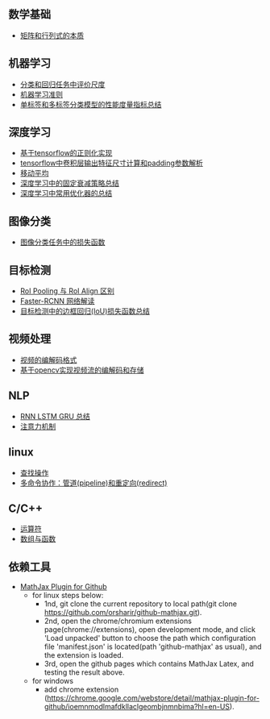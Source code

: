 ## 数学基础

* [矩阵和行列式的本质](https://github.com/alexchungio/alexchungio.github.io/blob/master/Image_process/%E7%9F%A9%E9%98%B5%E5%92%8C%E8%A1%8C%E5%88%97%E5%BC%8F%E7%9A%84%E6%9C%AC%E8%B4%A8.md)

## 机器学习

* [分类和回归任务中评价尺度](https://github.com/alexchungio/alexchungio.github.io/blob/master/ML/%E5%88%86%E7%B1%BB%E5%92%8C%E5%9B%9E%E5%BD%92%E4%BB%BB%E5%8A%A1%E4%B8%AD%E8%AF%84%E4%BB%B7%E5%B0%BA%E5%BA%A6%EF%BC%88Metric%EF%BC%89.md)
* [机器学习准则](https://github.com/alexchungio/alexchungio.github.io/blob/master/ML/%E6%9C%BA%E5%99%A8%E5%AD%A6%E4%B9%A0%E5%87%86%E5%88%99%EF%BC%88%E6%9C%9F%E6%9C%9B%E9%A3%8E%E9%99%A9%E3%80%81%E7%BB%8F%E9%AA%8C%E9%A3%8E%E9%99%A9%E3%80%81%E7%BB%93%E6%9E%84%E9%A3%8E%E9%99%A9%EF%BC%89.md)
* [单标签和多标签分类模型的性能度量指标总结](https://github.com/alexchungio/alexchungio.github.io/blob/master/ML/%E5%8D%95%E6%A0%87%E7%AD%BE%E5%92%8C%E5%A4%9A%E6%A0%87%E7%AD%BE%E5%88%86%E7%B1%BB%E6%A8%A1%E5%9E%8B%E7%9A%84%E6%80%A7%E8%83%BD%E5%BA%A6%E9%87%8F%E6%8C%87%E6%A0%87%E6%80%BB%E7%BB%93.md)

## 深度学习

* [基于tensorflow的正则化实现](https://github.com/alexchung16/alexchung16.github.io/blob/master/Deep_Learning_Base/%E5%9F%BA%E4%BA%8Etensorflow%E7%9A%84%E6%AD%A3%E5%88%99%E5%8C%96%E5%AE%9E%E7%8E%B0.md)
* [tensorflow中卷积层输出特征尺寸计算和padding参数解析](https://github.com/alexchung16/alexchung16.github.io/blob/master/Deep_Learning_Base/tensorflow%E4%B8%AD%E5%8D%B7%E7%A7%AF%E5%B1%82%E8%BE%93%E5%87%BA%E7%89%B9%E5%BE%81%E5%B0%BA%E5%AF%B8%E5%A4%A7%E5%B0%8F%E7%9A%84%E8%AE%A1%E7%AE%97%E5%92%8Cpadding%E5%8F%82%E6%95%B0%E8%A7%A3%E6%9E%90.md)
* [移动平均](https://github.com/alexchungio/alexchungio.github.io/blob/master/Deep_Learning_Base/%E7%A7%BB%E5%8A%A8%E5%B9%B3%E5%9D%87.md)
* [深度学习中的固定衰减策略总结](https://github.com/alexchungio/alexchungio.github.io/blob/master/Deep_Learning_Base/%E6%B7%B1%E5%BA%A6%E5%AD%A6%E4%B9%A0%E4%B8%AD%E7%9A%84%E5%9B%BA%E5%AE%9A%E5%AD%A6%E4%B9%A0%E7%8E%87%E8%A1%B0%E5%87%8F%E7%AD%96%E7%95%A5%E6%80%BB%E7%BB%93.md)
* [深度学习中常用优化器的总结](https://github.com/alexchungio/alexchungio.github.io/blob/master/Deep_Learning_Base/%E6%B7%B1%E5%BA%A6%E5%AD%A6%E4%B9%A0%E4%B8%AD%E5%B8%B8%E7%94%A8%E4%BC%98%E5%8C%96%E5%99%A8%E7%9A%84%E6%80%BB%E7%BB%93.md)
## 图像分类
* [图像分类任务中的损失函数](https://github.com/alexchungio/alexchungio.github.io/blob/master/Image_Classify/%E5%9B%BE%E5%83%8F%E5%88%86%E7%B1%BB%E4%B8%AD%E7%9A%84%E6%8D%9F%E5%A4%B1%E5%87%BD%E6%95%B0.md) 
## 目标检测
* [RoI Pooling 与 RoI Align 区别](https://github.com/alexchungio/alexchungio.github.io/blob/master/Object_Detection/RoI%20Pooling%20%E4%B8%8E%20RoI%20Align%20%E5%8C%BA%E5%88%AB.md)
* [Faster-RCNN 网络解读](https://github.com/alexchungio/alexchungio.github.io/blob/master/Object_Detection/Faster%20RCNN%20%E7%BD%91%E7%BB%9C%E8%A7%A3%E8%AF%BB.md)
* [目标检测中的边框回归(IoU)损失函数总结](https://github.com/alexchungio/alexchungio.github.io/blob/master/Object_Detection/%E7%9B%AE%E6%A0%87%E6%A3%80%E6%B5%8B%E4%B8%AD%E8%BE%B9%E6%A1%86%E5%9B%9E%E5%BD%92(IoU)%E6%8D%9F%E5%A4%B1%E5%87%BD%E6%95%B0%E6%80%BB%E7%BB%93.md)
## 视频处理
* [视频的编解码格式](https://github.com/alexchung16/alexchung16.github.io/blob/master/Video/%E8%A7%86%E9%A2%91%E7%9A%84%E7%BC%96%E8%A7%A3%E7%A0%81%E6%A0%BC%E5%BC%8F.md)
* [基于opencv实现视频流的编解码和存储](https://github.com/alexchung16/alexchung16.github.io/blob/master/Video/%E5%9F%BA%E4%BA%8Eopencv%E5%AE%9E%E7%8E%B0%E8%A7%86%E9%A2%91%E6%B5%81%E7%9A%84%E7%BC%96%E8%A7%A3%E7%A0%81%E5%92%8C%E5%AD%98%E5%82%A8.md)
## NLP
* [RNN LSTM GRU 总结](https://github.com/alexchungio/alexchungio.github.io/blob/master/NLP/RNN%20LSTM%20GRU%20%E6%80%BB%E7%BB%93%20.md)
* [注意力机制](https://github.com/alexchungio/alexchungio.github.io/blob/master/NLP/%E6%B3%A8%E6%84%8F%E5%8A%9B%E6%9C%BA%E5%88%B6(Attention%20Mechnism).md)
## linux
* [查找操作](https://github.com/alexchungio/alexchungio.github.io/blob/master/Linux/%E6%9F%A5%E6%89%BE%E6%93%8D%E4%BD%9C.md)
* [多命令协作：管道(pipeline)和重定向(redirect)](https://github.com/alexchungio/alexchungio.github.io/blob/master/Linux/%E7%AE%A1%E9%81%93%E5%92%8C%E9%87%8D%E5%AE%9A%E5%90%91.md)
## C/C++
* [运算符](https://github.com/alexchungio/alexchungio.github.io/blob/master/C%2B%2B/%E8%BF%90%E7%AE%97%E7%AC%A6.md)
* [数组与函数](https://github.com/alexchungio/alexchungio.github.io/blob/master/C%2B%2B/%E6%95%B0%E7%BB%84%E5%92%8C%E5%87%BD%E6%95%B0.md)

## 依赖工具
* [MathJax Plugin for Github](https://github.com/orsharir/github-mathjax)
  * for linux steps below:
    * 1nd, git clone the current repository to local path(git clone <https://github.com/orsharir/github-mathjax.git>).
    * 2nd, open the chrome/chromium extensions page(chrome://extensions), open development mode, and click 'Load unpacked' button to choose the path which configuration file 'manifest.json' is located(path 'github-mathjax' as usual), and the extension is loaded.
    * 3rd, open the github pages which contains MathJax Latex, and testing the result above.
  * for windows
    * add chrome extension (<https://chrome.google.com/webstore/detail/mathjax-plugin-for-github/ioemnmodlmafdkllaclgeombjnmnbima?hl=en-US>).

